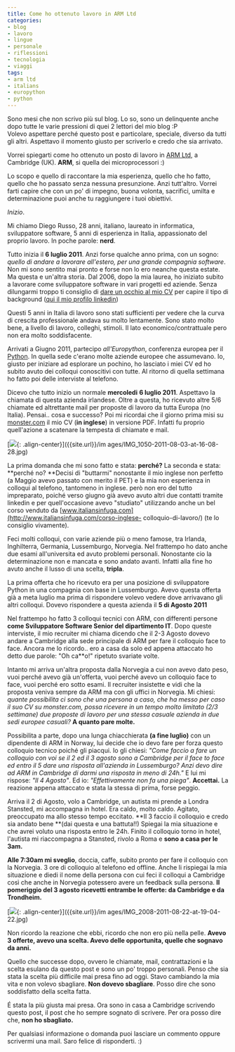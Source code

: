 ```yaml
---
title: Come ho ottenuto lavoro in ARM Ltd
categories:
- blog
- lavoro
- lingue
- personale
- riflessioni
- tecnologia
- viaggi
tags:
- arm ltd
- italians
- europython
- python
---
```

Sono mesi che non scrivo più sul blog. Lo so, sono un delinquente anche dopo
tutte le varie pressioni di quei 2 lettori del mio blog :P  
Volevo aspettare perché questo post e particolare, speciale, diverso da tutti
gli altri. Aspettavo il momento giusto per scriverlo e credo che sia arrivato.

Vorrei spiegarti come ho ottenuto un posto di lavoro in [ARM
Ltd](http://www.arm.com), a Cambridge (UK). **ARM**, si quella dei
microprocessori :)

Lo scopo e quello di raccontare la mia esperienza, quello che ho fatto, quello
che ho passato senza nessuna presunzione. Anzi tutt'altro. Vorrei farti capire
che con un po' di impegno, buona volonta, sacrifici, umilta e determinazione
puoi anche tu raggiungere i tuoi obiettivi.

_Inizio_.

Mi chiamo Diego Russo, 28 anni, italiano, laureato in informatica,
sviluppatore software, 5 anni di esperienza in Italia, appassionato del
proprio lavoro. In poche parole: **nerd**.

Tutto inizia il **6 luglio 2011**. Anzi forse qualche anno prima, con un
sogno: _quello di andare a lavorare all'estero, per una grande compagnia
software_. Non mi sono sentito mai pronto e forse non lo ero neanche questa
estate. Ma questa e un'altra storia. Dal 2006, dopo la mia laurea, ho iniziato
subito a lavorare come sviluppatore software in vari progetti ed aziende.
Senza dilungarmi troppo ti consiglio di [dare un occhio al mio
CV](http://diegor.it/it/curriculum) per capire il tipo di background ([qui il
mio profilo linkedin](http://uk.linkedin.com/in/diegor))

Questi 5 anni in Italia di lavoro sono stati sufficienti per vedere che la
curva di crescita professionale andava su molto lentamente. Sono stato molto
bene, a livello di lavoro, colleghi, stimoli. Il lato economico/contrattuale
pero non era molto soddisfacente.

Arrivati a Giugno 2011, partecipo _all'Europython_, conferenza europea per il
[Python](http://python.org/). In quella sede c'erano molte aziende europee che
assumevano. Io, giusto per iniziare ad esplorare un pochino, ho lasciato i
miei CV ed ho subito avuto dei colloqui conoscitivi con tutte. Al ritorno di
quella settimana ho fatto poi delle interviste al telefono.

Dicevo che tutto inizio un normale **mercoledi** **6 luglio 2011**. Aspettavo
la chiamata di questa azienda irlandese. Oltre a questa, ho ricevuto altre 5/6
chiamate ed altrettante mail per proposte di lavoro da tutta Europa (no
Italia). Pensai.. cosa e successo? Poi mi ricordai che il giorno prima misi su
[monster.com](http://www.monster.com) il mio CV (**in inglese**) in versione
PDF. Infatti fu proprio quell'azione a scatenare la tempesta di chiamate e
mail.

[![]({{site.url}}/images/IMG_1050-2011-08-03-at-16-08-28.jpg){: .align-center}]({{site.url}}/im
ages/IMG_1050-2011-08-03-at-16-08-28.jpg)

La prima domanda che mi sono fatto e stata: **perché?** La seconda e stata:
**perché no? **Decisi di "buttarmi" nonostante il mio inglese non perfetto (a
Maggio avevo passato con merito il PET) e la mia non esperienza in colloqui al
telefono, tantomeno in inglese. però non ero del tutto impreparato, poiché
verso giugno già avevo avuto altri due contatti tramite linkedin e per
quell'occasione avevo "studiato" utilizzando anche un bel corso venduto da
[www.italiansinfuga.com](http://www.italiansinfuga.com/corso-inglese-
colloquio-di-lavoro/) (te lo consiglio vivamente).

Feci molti colloqui, con varie aziende più o meno famose, tra Irlanda,
Inghilterra, Germania, Lussemburgo, Norvegia. Nel frattempo ho dato anche due
esami all'universita ed avuto problemi personali. Nonostante cio la
determinazione non e mancata e sono andato avanti. Infatti alla fine ho avuto
anche il lusso di una scelta, **tripla**.

La prima offerta che ho ricevuto era per una posizione di sviluppatore Python
in una compagnia con base in Lussemburgo. Avevo questa offerta già a meta
luglio ma prima di rispondere volevo vedere dove arrivavano gli altri
colloqui. Dovevo rispondere a questa azienda il **5 di Agosto 2011**

Nel frattempo ho fatto 3 colloqui tecnici con ARM, con differenti persone
**come Sviluppatore Software Senior del dipartimento IT**. Dopo queste
interviste, il mio recruiter mi chiama dicendo che il 2-3 Agosto dovevo andare
a Cambridge alla sede principale di ARM per fare il colloquio face to face.
Ancora me lo ricordo.. ero a casa da solo ed appena attaccato ho detto due
parole: "Oh ca\*\*o!" ripetuto svariate volte.

Intanto mi arriva un'altra proposta dalla Norvegia a cui non avevo dato peso,
vuoi perché avevo già un'offerta, vuoi perché avevo un colloquio face to face,
vuoi perché ero sotto esami. Il recruiter insistette e vidi che la proposta
veniva sempre da ARM ma con gli uffici in Norvegia. Mi chiesi: _quante
possibilita ci sono che una persona a caso, che ha messo per caso il suo CV su
monster.com, possa ricevere in un tempo molto limitato (2/3 settimane) due
proposte di lavoro per una stessa casuale azienda in due sedi europee
casuali?_ **A quanto pare molte.**

Possibilita a parte, dopo una lunga chiacchierata **(a fine luglio)** con un
dipendente di ARM in Norway, lui decide che io devo fare per forza questo
colloquio tecnico poiché gli piacqui. Io gli chiesi: _"Come faccio a fare un
colloquio con voi se il 2 ed il 3 agosto sono a Cambridge per il face to face
ed entro il 5 dare una risposta all'azienda in Lussemburgo? Anzi devo dire ad
ARM in Cambridge di darmi una risposta in meno di 24h."_ E lui mi rispose:
_"Il 4 Agosto"_. Ed io: _"Effettivamente non fa una piega"_. **Accettai.** La
reazione appena attaccato e stata la stessa di prima, forse peggio.

Arriva il 2 di Agosto, volo a Cambridge, un autista mi prende a Londra
Stansted, mi accompagna in hotel. Era caldo, molto caldo. Agitato, preoccupato
ma allo stesso tempo eccitato. **Il 3 faccio il colloquio e credo sia andato
bene **(dai questa e una battuta!!) Spiegai la mia situazione e che avrei
voluto una risposta entro le 24h. Finito il colloquio torno in hotel,
l'autista mi riaccompagna a Stansted, rivolo a Roma e **sono a casa per le
3am.**

**Alle 7:30am mi sveglio**, doccia, caffe, subito pronto per fare il colloquio con la Norvegia. 3 ore di colloquio al telefono ed offline. Anche li rispiegai la mia situazione e diedi il nome della persona con cui feci il colloqui a Cambridge così che anche in Norvegia potessero avere un feedback sulla persona. **Il pomeriggio del 3 agosto ricevetti entrambe le offerte: da Cambridge e da Trondheim.**

[![]({{site.url}}/images/IMG_2008-2011-08-22-at-19-04-22.jpg){: .align-center}]({{site.url}}/im
ages/IMG_2008-2011-08-22-at-19-04-22.jpg)

Non ricordo la reazione che ebbi, ricordo che non ero più nella pelle. **Avevo
3 offerte, avevo una scelta. Avevo delle opportunita, quelle che sognavo da
anni.**

Quello che successe dopo, ovvero le chiamate, mail, contrattazioni e  la
scelta esulano da questo post e sono un po' troppo personali. Penso che sia
stata la scelta più difficile mai presa fino ad oggi. Stavo cambiando la mia
vita e non volevo sbagliare. **Non dovevo sbagliare**. Posso dire che sono
soddisfatto della scelta fatta.

É stata la più giusta mai presa. Ora sono in casa a Cambridge scrivendo questo
post, il post che ho sempre sognato di scrivere. Per ora posso dire che, **non
ho sbagliato.**

Per qualsiasi informazione o domanda puoi lasciare un commento oppure
scrivermi una mail. Saro felice di risponderti. :)

